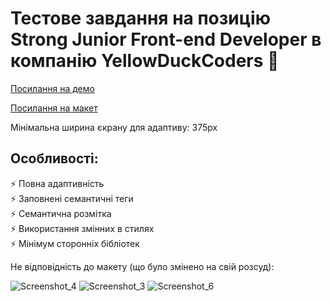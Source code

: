 # Тестове завдання на позицію Strong Junior Front-end Developer в компанію YellowDuckCoders 🐥

[Посилання на демо](https://ptbit.github.io/YellowDuckCoders-test-task/)

[Посилання на макет](https://www.figma.com/design/GUQ0uLMgM8i8MPYRS8PR65/Frontend-test?t=mDTkhNgHQ77JuXHt-0)

Мінімальна ширина єкрану для адаптиву: 375px

## Особливості:
⚡️ Повна адаптивність\
⚡️ Заповнені семантичні теги\
⚡️ Семантична розмітка\
⚡️ Використання змінних в стилях\
⚡️ Мінімум сторонніх бібліотек

Не відповідність до макету (що було змінено на свій розсуд):

![Screenshot_4](https://github.com/user-attachments/assets/4cfdb864-e8a9-4fbe-b972-421871dc2641)
![Screenshot_3](https://github.com/user-attachments/assets/c41fde51-b7dd-4305-82dc-4974d3b34587)
![Screenshot_6](https://github.com/user-attachments/assets/f317d55b-617e-47fe-9a2d-030c19e049eb)
